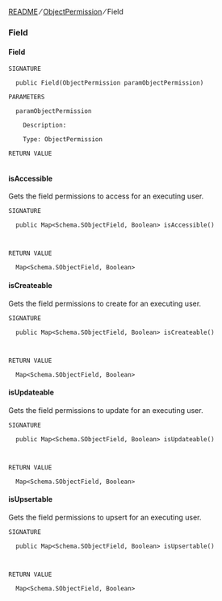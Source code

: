[README](https://github.com/shuntaro-sfdx/apex-extended-schema-utils/blob/v1.0.0/README.md) &frasl; [ObjectPermission](https://github.com/shuntaro-sfdx/apex-extended-schema-utils/blob/v1.0.0/docs/ObjectPermission.md) &frasl; Field

### Field

#### Field

```apex
SIGNATURE

  public Field(ObjectPermission paramObjectPermission)

PARAMETERS

  paramObjectPermission

    Description:

    Type: ObjectPermission

RETURN VALUE


```

#### isAccessible

Gets the field permissions to access for an executing user.

```apex
SIGNATURE

  public Map<Schema.SObjectField, Boolean> isAccessible()



RETURN VALUE

  Map<Schema.SObjectField, Boolean>
```

#### isCreateable

Gets the field permissions to create for an executing user.

```apex
SIGNATURE

  public Map<Schema.SObjectField, Boolean> isCreateable()



RETURN VALUE

  Map<Schema.SObjectField, Boolean>
```

#### isUpdateable

Gets the field permissions to update for an executing user.

```apex
SIGNATURE

  public Map<Schema.SObjectField, Boolean> isUpdateable()



RETURN VALUE

  Map<Schema.SObjectField, Boolean>
```

#### isUpsertable

Gets the field permissions to upsert for an executing user.

```apex
SIGNATURE

  public Map<Schema.SObjectField, Boolean> isUpsertable()



RETURN VALUE

  Map<Schema.SObjectField, Boolean>
```
